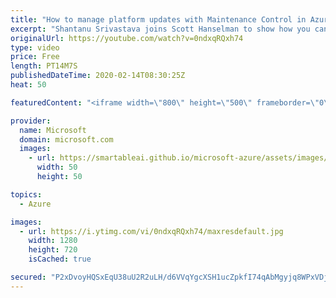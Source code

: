 ```yaml
---
title: "How to manage platform updates with Maintenance Control in Azure | Azure Friday"
excerpt: "Shantanu Srivastava joins Scott Hanselman to show how you can manage platform updates, that don't require a reboot, using Maintenance Control. Azure frequently updates its infrastructure to improve reliability, performance, security or launch new features. Most updates are transparent to users. Some"
originalUrl: https://youtube.com/watch?v=0ndxqRQxh74
type: video
price: Free
length: PT14M7S
publishedDateTime: 2020-02-14T08:30:25Z
heat: 50

featuredContent: "<iframe width=\"800\" height=\"500\" frameborder=\"0\" src=\"https://www.youtube.com/embed/0ndxqRQxh74\" allow=\"accelerometer; autoplay; encrypted-media; gyroscope; picture-in-picture\" allowfullscreen></iframe>"

provider:
  name: Microsoft
  domain: microsoft.com
  images:
    - url: https://smartableai.github.io/microsoft-azure/assets/images/organizations/microsoft.com-50x50.jpg
      width: 50
      height: 50

topics:
  - Azure

images:
  - url: https://i.ytimg.com/vi/0ndxqRQxh74/maxresdefault.jpg
    width: 1280
    height: 720
    isCached: true

secured: "P2xDvoyHQSxEqU38uU2R2uLH/d6VVqYgcXSH1ucZpkfI74qAbMgyjq8WPxVDj2nhqW7863vWC2PsavO8UJOxWnJ/T9KG0gAWY8PMjF8vSYuw3iBrrDziIPM+NpgPE+xKwcl3ieiUdieZMrXUZgICYyq6jQmpH7UufaovAQVO9Hewy3XX6rIbFWZ3r6SVrX/hYs5vPqgJQIbwXa6kY3/OhfKqCHqSYMblAlV4oLPqlRP74vuY/S9LwsUUrRNWFNAG216wceKwt1GsVNFn1I1I2RRsJfZOJsq9KhYE2IRij27ch7f3SfHArR70+eMQFxvDtG1C0UpV47dpbvrN2ydFr2az5/wE5HwdTGLVkN22m7jniJHQEET96FXZJlv383jBVreAiuc+O/4KYuKiaAjQ6abzFPebnWovDTQtJsetlpk=;HwzTRRkhW9mT+btWjPDdrQ=="
---
```


